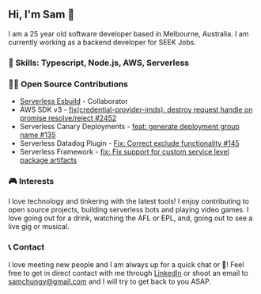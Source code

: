 ## Hi, I'm Sam 👋
I am a 25 year old software developer based in Melbourne, Australia. I am currently working as a backend developer for SEEK Jobs.

### 🌟 Skills: Typescript, Node.js, AWS, Serverless

### 👨‍💻 Open Source Contributions
- [Serverless Esbuild](https://github.com/floydspace/serverless-esbuild) - Collaborator
- AWS SDK v3 - [fix(credential-provider-imds): destroy request handle on promise resolve/reject #2452](https://github.com/aws/aws-sdk-js-v3/pull/2452)
- Serverless Canary Deployments - [feat: generate deployment group name #135](https://github.com/davidgf/serverless-plugin-canary-deployments/pull/135)
- Serverless Datadog Plugin - [Fix: Correct exclude functionality #145](https://github.com/DataDog/serverless-plugin-datadog/pull/145)
- Serverless Framework - [fix: Fix support for custom service level package artifacts](https://github.com/serverless/dashboard-plugin/pull/669)

### 🎮 Interests
I love technology and tinkering with the latest tools! I enjoy contributing to open source projects, building serverless bots and playing video games. I love going out for a drink, watching the AFL or EPL, and, going out to see a live gig or musical.

### 📞 Contact
I love meeting new people and I am always up for a quick chat or :beer:! Feel free to get in direct contact with me through [LinkedIn](https://linkedin.com/in/samchungy/) or shoot an email to samchungy@gmail.com and I will try to get back to you ASAP.
